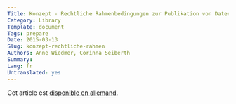 ```yaml
---
Title: Konzept - Rechtliche Rahmenbedingungen zur Publikation von Daten als Open Government Data (OGD)
Category: Library
Template: document
Tags: prepare
Date: 2015-03-13
Slug: konzept-rechtliche-rahmen
Authors: Anne Wiedmer, Corinna Seiberth
Summary:
Lang: fr
Untranslated: yes
---
```


Cet article est [disponible en allemand](/de/library/konzept-rechtliche-rahmen).
